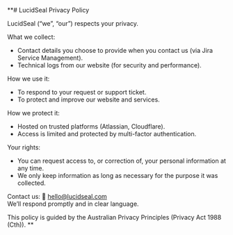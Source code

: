 **# LucidSeal Privacy Policy

LucidSeal (“we”, “our”) respects your privacy.

What we collect:
- Contact details you choose to provide when you contact us (via Jira Service Management).
- Technical logs from our website (for security and performance).

How we use it:
- To respond to your request or support ticket.
- To protect and improve our website and services.

How we protect it:
- Hosted on trusted platforms (Atlassian, Cloudflare).
- Access is limited and protected by multi-factor authentication.

Your rights:
- You can request access to, or correction of, your personal information at any time.
- We only keep information as long as necessary for the purpose it was collected.

Contact us:
📧 hello@lucidseal.com  
We’ll respond promptly and in clear language.

This policy is guided by the Australian Privacy Principles (Privacy Act 1988 (Cth)).
**